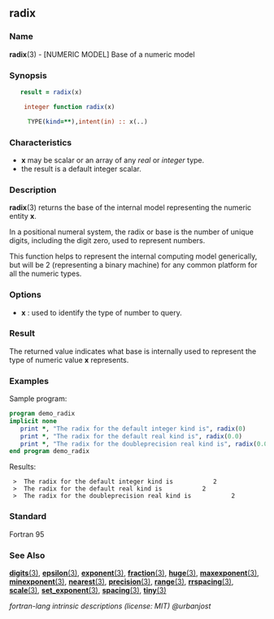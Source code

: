 ## radix

### **Name**

**radix**(3) - \[NUMERIC MODEL\] Base of a numeric model

### **Synopsis**

```fortran
   result = radix(x)
```

```fortran
    integer function radix(x)

     TYPE(kind=**),intent(in) :: x(..)
```

### **Characteristics**

- **x** may be scalar or an array of any _real_ or _integer_ type.
- the result is a default integer scalar.

### **Description**

**radix**(3) returns the base of the internal model representing the
numeric entity **x**.

In a positional numeral system, the radix or base is the number of
unique digits, including the digit zero, used to represent numbers.

This function helps to represent the internal computing model
generically, but will be 2 (representing a binary machine) for any
common platform for all the numeric types.

### **Options**

- **x**
  : used to identify the type of number to query.

### **Result**

The returned value indicates what base is internally used to represent
the type of numeric value **x** represents.

### **Examples**

Sample program:

```fortran
program demo_radix
implicit none
   print *, "The radix for the default integer kind is", radix(0)
   print *, "The radix for the default real kind is", radix(0.0)
   print *, "The radix for the doubleprecision real kind is", radix(0.0d0)
end program demo_radix
```

Results:

```text
 >  The radix for the default integer kind is           2
 >  The radix for the default real kind is           2
 >  The radix for the doubleprecision real kind is           2
```

### **Standard**

Fortran 95

### **See Also**

[**digits**(3)](#digits),
[**epsilon**(3)](#epsilon),
[**exponent**(3)](#exponent),
[**fraction**(3)](#fraction),
[**huge**(3)](#huge),
[**maxexponent**(3)](#maxexponent),
[**minexponent**(3)](#minexponent),
[**nearest**(3)](#nearest),
[**precision**(3)](#precision),
[**range**(3)](#range),
[**rrspacing**(3)](#rrspacing),
[**scale**(3)](#scale),
[**set_exponent**(3)](#set_exponent),
[**spacing**(3)](#spacing),
[**tiny**(3)](#tiny)

_fortran-lang intrinsic descriptions (license: MIT) \@urbanjost_
